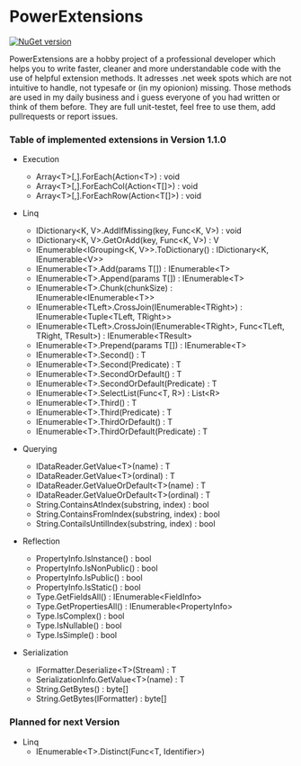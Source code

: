 # PowerExtensions

[![NuGet version](https://img.shields.io/badge/nuget-v1.1.0-brightgreen.svg)](https://www.nuget.org/packages/PowerExtensions/)

PowerExtensions are a hobby project of a professional developer which helps you to write faster, cleaner and more understandable code with the use of helpful extension methods. It adresses .net week spots which are not intuitive to handle, not typesafe or (in my opionion) missing.
Those methods are used in my daily business and i guess everyone of you had written or think of them before. They are full unit-testet, feel free to use them, add pullrequests or report issues.

### Table of implemented extensions in Version 1.1.0

* Execution
	* Array\<T>[,].ForEach(Action\<T>) : void
	* Array\<T>[,].ForEachCol(Action<T[]>) : void
	* Array\<T>[,].ForEachRow(Action<T[]>) : void
* Linq
	* IDictionary<K, V>.AddIfMissing(key, Func<K, V>) : void
	* IDictionary<K, V>.GetOrAdd(key, Func<K, V>) : V
	* IEnumerable<IGrouping<K, V>>.ToDictionary() : IDictionary<K, IEnumerable\<V>>
	* IEnumerable\<T>.Add(params T[]) : IEnumerable\<T>
	* IEnumerable\<T>.Append(params T[]) : IEnumerable\<T>
	* IEnumerable\<T>.Chunk(chunkSize) : IEnumerable<IEnumerable\<T>>
	* IEnumerable\<TLeft>.CrossJoin(IEnumerable\<TRight>) : IEnumerable<Tuple<TLeft, TRight>>
	* IEnumerable\<TLeft>.CrossJoin(IEnumerable\<TRight>, Func<TLeft, TRight, TResult>) : IEnumerable\<TResult>
	* IEnumerable\<T>.Prepend(params T[]) : IEnumerable\<T>
	* IEnumerable\<T>.Second() : T
	* IEnumerable\<T>.Second(Predicate) : T
	* IEnumerable\<T>.SecondOrDefault() : T
	* IEnumerable\<T>.SecondOrDefault(Predicate) : T
	* IEnumerable\<T>.SelectList(Func<T, R>) : List\<R>
	* IEnumerable\<T>.Third() : T
	* IEnumerable\<T>.Third(Predicate) : T
	* IEnumerable\<T>.ThirdOrDefault() : T
	* IEnumerable\<T>.ThirdOrDefault(Predicate) : T
* Querying
	* IDataReader.GetValue\<T>(name) : T
	* IDataReader.GetValue\<T>(ordinal) : T
	* IDataReader.GetValueOrDefault\<T>(name) : T
	* IDataReader.GetValueOrDefault\<T>(ordinal) : T
	* String.ContainsAtIndex(substring, index) : bool
	* String.ContainsFromIndex(substring, index) : bool
	* String.ContailsUntilIndex(substring, index) : bool

* Reflection	
	* PropertyInfo.IsInstance() : bool
	* PropertyInfo.IsNonPublic() : bool
	* PropertyInfo.IsPublic() : bool
	* PropertyInfo.IsStatic() : bool
	* Type.GetFieldsAll() : IEnumerable\<FieldInfo>
	* Type.GetPropertiesAll() : IEnumerable\<PropertyInfo>
	* Type.IsComplex() : bool
	* Type.IsNullable() : bool
	* Type.IsSimple() : bool
* Serialization
	* IFormatter.Deserialize\<T>(Stream) : T
	* SerializationInfo.GetValue\<T>(name) : T
	* String.GetBytes() : byte[]	
	* String.GetBytes(IFormatter) : byte[]

### Planned for next Version
* Linq
	* IEnumerable\<T>.Distinct(Func<T, Identifier>)

